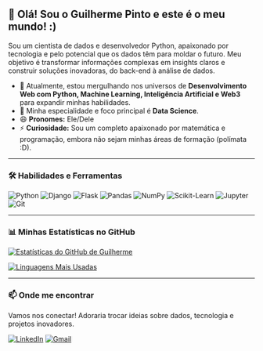 ## 👋 Olá! Sou o Guilherme Pinto e este é o meu mundo! :)

Sou um cientista de dados e desenvolvedor Python, apaixonado por tecnologia e pelo potencial que os dados têm para moldar o futuro. Meu objetivo é transformar informações complexas em insights claros e construir soluções inovadoras, do back-end à análise de dados.

- 🌱 Atualmente, estou mergulhando nos universos de **Desenvolvimento Web com Python, Machine Learning, Inteligência Artificial e Web3** para expandir minhas habilidades.
- 🎯 Minha especialidade e foco principal é **Data Science**.
- 😄 **Pronomes:** Ele/Dele
- ⚡ **Curiosidade:** Sou um completo apaixonado por matemática e programação, embora não sejam minhas áreas de formação (polímata :D).

---

### 🛠️ Habilidades e Ferramentas

![Python](https://img.shields.io/badge/Python-3776AB?style=for-the-badge&logo=python&logoColor=white)
![Django](https://img.shields.io/badge/Django-092E20?style=for-the-badge&logo=django&logoColor=white)
![Flask](https://img.shields.io/badge/Flask-000000?style=for-the-badge&logo=flask&logoColor=white)
![Pandas](https://img.shields.io/badge/Pandas-150458?style=for-the-badge&logo=pandas&logoColor=white)
![NumPy](https://img.shields.io/badge/NumPy-013243?style=for-the-badge&logo=numpy&logoColor=white)
![Scikit-Learn](https://img.shields.io/badge/Scikit--Learn-F7931E?style=for-the-badge&logo=scikit-learn&logoColor=white)
![Jupyter](https://img.shields.io/badge/Jupyter-F37626?style=for-the-badge&logo=jupyter&logoColor=white)
![Git](https://img.shields.io/badge/GIT-E44C30?style=for-the-badge&logo=git&logoColor=white)

---

### 📊 Minhas Estatísticas no GitHub

[![Estatísticas do GitHub de Guilherme](https://github-readme-stats.vercel.app/api?username=0galvao&show_icons=true&theme=dracula&include_all_commits=true&count_private=true)](https://github.com/0galvao)

[![Linguagens Mais Usadas](https://github-readme-stats.vercel.app/api/top-langs/?username=0galvao&layout=compact&langs_count=7&theme=dracula)](https://github.com/0galvao)

---

### 📫 Onde me encontrar

Vamos nos conectar! Adoraria trocar ideias sobre dados, tecnologia e projetos inovadores.

[![LinkedIn](https://img.shields.io/badge/LinkedIn-0077B5?style=for-the-badge&logo=linkedin&logoColor=white)](https://www.linkedin.com/in/guilherme-galvãoop)
[![Gmail](https://img.shields.io/badge/Gmail-D14836?style=for-the-badge&logo=gmail&logoColor=white)](mailto:ggop2003@gmail.com)
